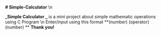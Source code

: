 **# Simple-Calculator** \n

**_Simple Calculator _** is a mini project about simple mathematic operations using C Program \n
Enter/input using this format **(number) (operator) (number)
**
**Thank you!**
